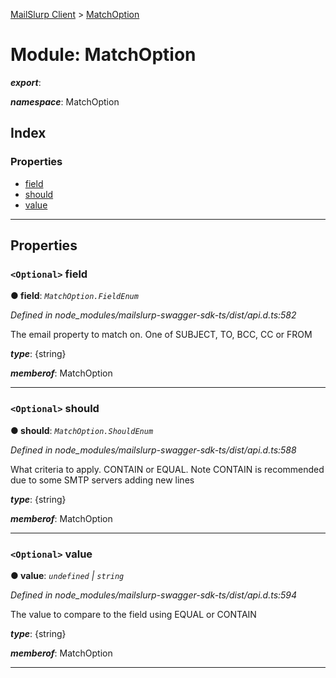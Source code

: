 [MailSlurp Client](../README.md) > [MatchOption](../modules/matchoption.md)

# Module: MatchOption

*__export__*: 

*__namespace__*: MatchOption

## Index

### Properties

* [field](matchoption.md#field)
* [should](matchoption.md#should)
* [value](matchoption.md#value)

---

## Properties

<a id="field"></a>

### `<Optional>` field

**● field**: *`MatchOption.FieldEnum`*

*Defined in node_modules/mailslurp-swagger-sdk-ts/dist/api.d.ts:582*

The email property to match on. One of SUBJECT, TO, BCC, CC or FROM

*__type__*: {string}

*__memberof__*: MatchOption

___
<a id="should"></a>

### `<Optional>` should

**● should**: *`MatchOption.ShouldEnum`*

*Defined in node_modules/mailslurp-swagger-sdk-ts/dist/api.d.ts:588*

What criteria to apply. CONTAIN or EQUAL. Note CONTAIN is recommended due to some SMTP servers adding new lines

*__type__*: {string}

*__memberof__*: MatchOption

___
<a id="value"></a>

### `<Optional>` value

**● value**: *`undefined` \| `string`*

*Defined in node_modules/mailslurp-swagger-sdk-ts/dist/api.d.ts:594*

The value to compare to the field using EQUAL or CONTAIN

*__type__*: {string}

*__memberof__*: MatchOption

___


